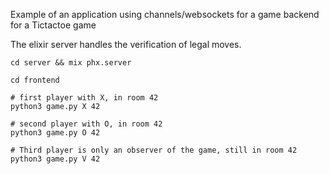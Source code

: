 Example of an application using channels/websockets for a game backend for a Tictactoe game

The elixir server handles the verification of legal moves. 
```
cd server && mix phx.server

cd frontend

# first player with X, in room 42
python3 game.py X 42

# second player with O, in room 42
python3 game.py O 42

# Third player is only an observer of the game, still in room 42
python3 game.py V 42
```